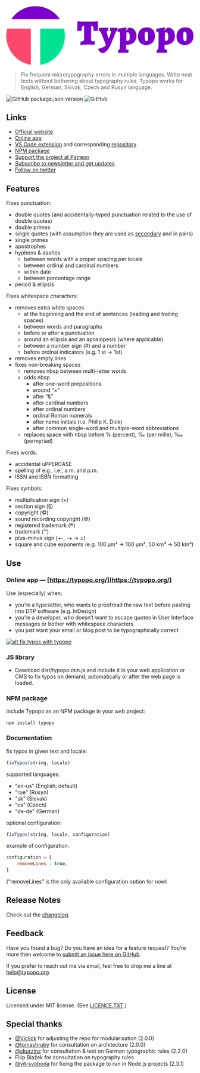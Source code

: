 ![Typopo logotype](assets/typopo--logotype--2020.svg "Typopo logotype")


> Fix frequent microtypography errors in multiple languages. Write neat texts without bothering about typography rules. Typopo works for English, German, Slovak, Czech and Rusyn language.

![GitHub package.json version](https://img.shields.io/github/package-json/v/surfinzap/typopo?color=7b00cb&style=flat-square)
![GitHub](https://img.shields.io/github/license/surfinzap/typopo?color=7b00cb&style=flat-square)

## Links
* [Official website](https://typopo.org)
* [Online app](https://typopo.org)
* [VS Code extension](https://marketplace.visualstudio.com/items?itemName=brano.typopo-vscode) and corresponding [repository](https://github.com/surfinzap/typopo-vscode)
* [NPM package](https://www.npmjs.com/package/typopo)
* [Support the project at Patreon](https://www.patreon.com/branosandala)
* [Subscribe to newsletter and get updates](https://buttondown.email/Typopo)
* [Follow on twitter](https://twitter.com/typopo_app)

## Features
Fixes punctuation:
* double quotes (and accidentally-typed punctuation related to the use of double quotes)
* double primes
* single quotes (with assumption they are used as [secondary](https://en.wikipedia.org/wiki/Quotation_mark#Summary_table_for_various_languages) and in pairs)
* single primes
* apostrophes
* hyphens & dashes
	* between words with a proper spacing per locale
	* between ordinal and cardinal numbers
	* within date
	* between percentage range
* period & ellipsis

Fixes whitespace characters:
* removes extra white spaces
	* at the beginning and the end of sentences (leading and trailing spaces)
	* between words and paragraphs
	* before or after a punctuation
	* around an ellipsis and an aposiopesis (where applicable)
	* between a number sign (#) and a number
	* before ordinal indicators (e.g. 1 st → 1st)
* removes empty lines
* fixes non-breaking spaces
	* removes nbsp between multi-letter words
	* adds nbsp
		* after one-word prepositions
		* around “×”
		* after “&”
		* after cardinal numbers
		* after ordinal numbers
		* ordinal Roman numerals
		* after name initials (i.e. Philip K. Dick)
		* after common single-word and multiple-word abbreviations
	* replaces space with nbsp before % (percent), ‰ (per mille), ‱ (permyriad)

Fixes words:
* accidental uPPERCASE
* spelling of e.g., i.e., a.m. and p.m.
* ISSN and ISBN formatting

Fixes symbols:
* multiplication sign (×)
* section sign (§)
* copyright (©)
* sound recording copyright (℗)
* registered trademark (®)
* trademark (™)
* plus-minus sign (+-, -+ → ±)
* square and cube exponents (e.g. 100 µm² → 100 µm², 50 km³ → 50 km³)

## Use

### Online app — [https://typopo.org/](https://typopo.org/)
Use (especially) when:
* you’re a typesetter, who wants to proofread the raw text before pasting into DTP software (e.g. InDesign)
* you’re a developer, who doesn’t want to escape quotes in User Interface messages or bother with whitespace characters
* you just want your email or blog post to be typographically correct

[![alt fix typos with typopo](https://typopo.org/typopo--og--2019.png "fix typos with typopo")](https://typopo.org/)

### JS library
* Download dist/typopo.min.js and include it in your web application or CMS to fix typos on demand, automatically or after the web page is loaded.

### NPM package
Include Typopo as an NPM package in your web project:

```
npm install typopo
```

### Documentation

fix typos in given text and locale:
```javascript
fixTypos(string, locale)
```

supported languages:
* "en-us" (English, default)
* "rue" (Rusyn)
* "sk" (Slovak)
* "cs" (Czech)
* "de-de" (German)

optional configuration:
```javascript
fixTypos(string, locale, configuration)
```

example of configuration:
```javascript
configuration = {
	removeLines : true,
}
```
(“removeLines” is the only available configuration option for now)


## Release Notes
Check out the [changelog](CHANGELOG.md).



## Feedback
Have you found a bug? Do you have an idea for a feature request? You’re more then welcome to [submit an issue here on GitHub](https://github.com/surfinzap/typopo/issues/new/choose).

If you prefer to reach out me via email, feel free to drop me a line at <help@typopo.org>.


## License
Licensed under MIT license. (See [LICENCE.TXT](//github.com/surfinzap/typopo/blob/master/LICENSE.txt).)


## Special thanks
* [@Viclick](https://github.com/vilemj-Viclick) for adjusting the repo for modularisation (2.0.0)
* [@tomashruby](https://github.com/tomashruby) for consultation on architecture (2.0.0)
* [@skurzinz](https://github.com/skurzinz) for consultation & test on German typographic rules (2.2.0)
* Filip Blažek for consultation on typography rules
* [@vit-svoboda](https://github.com/vit-svoboda) for fixing the package to run in Node.js projects (2.3.1)
